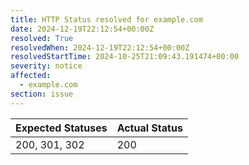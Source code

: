 ```yaml
---
title: HTTP Status resolved for example.com
date: 2024-12-19T22:12:54+00:00Z
resolved: True
resolvedWhen: 2024-12-19T22:12:54+00:00Z
resolvedStartTime: 2024-10-25T21:09:43.191474+00:00
severity: notice
affected:
  - example.com
section: issue
---
```


| Expected Statuses | Actual Status  |
|-------------------|----------------|
| 200, 301, 302 | 200 |
